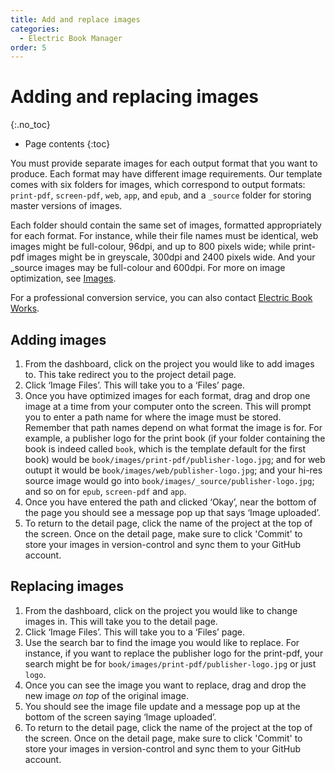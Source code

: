 ```yaml
---
title: Add and replace images
categories:
  - Electric Book Manager
order: 5
---
```


# Adding and replacing images
{:.no_toc}

* Page contents
{:toc}

You must provide separate images for each output format that you want to produce. Each format may have different image requirements. Our template comes with six folders for images, which correspond to output formats: `print-pdf`, `screen-pdf`, `web`, `app`, and `epub`, and a `_source` folder for storing master versions of images.

Each folder should contain the same set of images, formatted appropriately for each format. For instance, while their file names must be identical, web images might be full-colour, 96dpi, and up to 800 pixels wide; while print-pdf images might be in greyscale, 300dpi and 2400 pixels wide. And your _source images may be full-colour and 600dpi. For more on image optimization, see [Images](../editing/images.html).

For a professional conversion service, you can also contact [Electric Book Works](https://electricbookworks.com).

## Adding images

1. From the dashboard, click on the project you would like to add images to. This take redirect you to the project detail page.
2. Click ‘Image Files’. This will take you to a ‘Files’ page.
3. Once you have optimized images for each format, drag and drop one image at a time from your computer onto the screen. This will prompt you to enter a path name for where the image must be stored. Remember that path names depend on what format the image is for. For example, a publisher logo for the print book (if your folder containing the book is indeed called `book`, which is the template default for the first book) would be `book/images/print-pdf/publisher-logo.jpg`; and for web outupt it would be `book/images/web/publisher-logo.jpg`; and your hi-res source image would go into `book/images/_source/publisher-logo.jpg`; and so on for `epub`, `screen-pdf` and `app`.
4. Once you have entered the path and clicked ‘Okay’, near the bottom of the page you should see a message pop up that says ‘Image uploaded’.
5. To return to the detail page, click the name of the project at the top of the screen. Once on the detail page, make sure to click 'Commit' to store your images in version-control and sync them to your GitHub account.

## Replacing images

1. From the dashboard, click on the project you would like to change images in. This will take you to the detail page.
2. Click ‘Image Files’. This will take you to a ‘Files’ page.
3. Use the search bar to find the image you would like to replace. For instance, if you want to replace the publisher logo for the print-pdf, your search might be for `book/images/print-pdf/publisher-logo.jpg` or just `logo`.
4. Once you can see the image you want to replace, drag and drop the new image *on top* of the original image.
5. You should see the image file update and a message pop up at the bottom of the screen saying ‘Image uploaded’.
5. To return to the detail page, click the name of the project at the top of the screen. Once on the detail page, make sure to click 'Commit' to store your images in version-control and sync them to your GitHub account.
